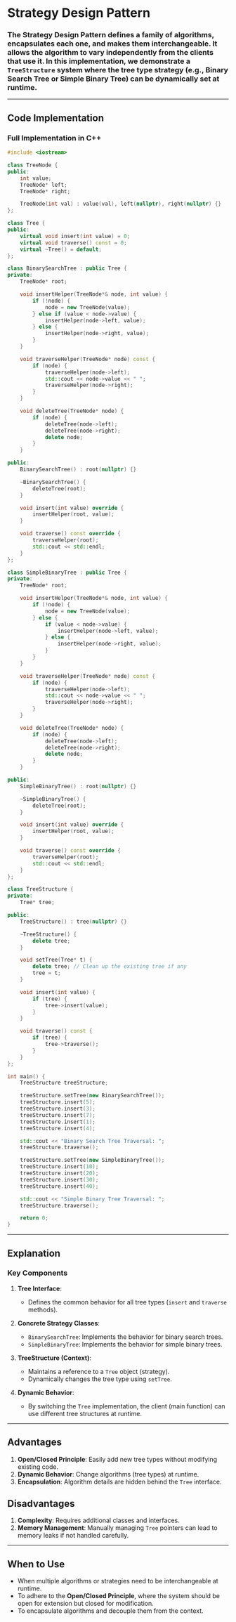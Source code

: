 
# Strategy Design Pattern

### The Strategy Design Pattern defines a family of algorithms, encapsulates each one, and makes them interchangeable. It allows the algorithm to vary independently from the clients that use it. In this implementation, we demonstrate a `TreeStructure` system where the tree type strategy (e.g., Binary Search Tree or Simple Binary Tree) can be dynamically set at runtime.

---

## Code Implementation

### Full Implementation in C++

```cpp
#include <iostream>

class TreeNode {
public:
    int value;
    TreeNode* left;
    TreeNode* right;

    TreeNode(int val) : value(val), left(nullptr), right(nullptr) {}
};

class Tree {
public:
    virtual void insert(int value) = 0;
    virtual void traverse() const = 0;
    virtual ~Tree() = default;
};

class BinarySearchTree : public Tree {
private:
    TreeNode* root;

    void insertHelper(TreeNode*& node, int value) {
        if (!node) {
            node = new TreeNode(value);
        } else if (value < node->value) {
            insertHelper(node->left, value);
        } else {
            insertHelper(node->right, value);
        }
    }

    void traverseHelper(TreeNode* node) const {
        if (node) {
            traverseHelper(node->left);
            std::cout << node->value << " ";
            traverseHelper(node->right);
        }
    }

    void deleteTree(TreeNode* node) {
        if (node) {
            deleteTree(node->left);
            deleteTree(node->right);
            delete node;
        }
    }

public:
    BinarySearchTree() : root(nullptr) {}

    ~BinarySearchTree() {
        deleteTree(root);
    }

    void insert(int value) override {
        insertHelper(root, value);
    }

    void traverse() const override {
        traverseHelper(root);
        std::cout << std::endl;
    }
};

class SimpleBinaryTree : public Tree {
private:
    TreeNode* root;

    void insertHelper(TreeNode*& node, int value) {
        if (!node) {
            node = new TreeNode(value);
        } else {
            if (value < node->value) {
                insertHelper(node->left, value);
            } else {
                insertHelper(node->right, value);
            }
        }
    }

    void traverseHelper(TreeNode* node) const {
        if (node) {
            traverseHelper(node->left);
            std::cout << node->value << " ";
            traverseHelper(node->right);
        }
    }

    void deleteTree(TreeNode* node) {
        if (node) {
            deleteTree(node->left);
            deleteTree(node->right);
            delete node;
        }
    }

public:
    SimpleBinaryTree() : root(nullptr) {}

    ~SimpleBinaryTree() {
        deleteTree(root);
    }

    void insert(int value) override {
        insertHelper(root, value);
    }

    void traverse() const override {
        traverseHelper(root);
        std::cout << std::endl;
    }
};

class TreeStructure {
private:
    Tree* tree;

public:
    TreeStructure() : tree(nullptr) {}

    ~TreeStructure() {
        delete tree;
    }

    void setTree(Tree* t) {
        delete tree; // Clean up the existing tree if any
        tree = t;
    }

    void insert(int value) {
        if (tree) {
            tree->insert(value);
        }
    }

    void traverse() const {
        if (tree) {
            tree->traverse();
        }
    }
};

int main() {
    TreeStructure treeStructure;

    treeStructure.setTree(new BinarySearchTree());
    treeStructure.insert(5);
    treeStructure.insert(3);
    treeStructure.insert(7);
    treeStructure.insert(1);
    treeStructure.insert(4);

    std::cout << "Binary Search Tree Traversal: ";
    treeStructure.traverse();

    treeStructure.setTree(new SimpleBinaryTree());
    treeStructure.insert(10);
    treeStructure.insert(20);
    treeStructure.insert(30);
    treeStructure.insert(40);

    std::cout << "Simple Binary Tree Traversal: ";
    treeStructure.traverse();

    return 0;
}
```

---

## Explanation

### Key Components

1. **Tree Interface**:
   - Defines the common behavior for all tree types (`insert` and `traverse` methods).

2. **Concrete Strategy Classes**:
   - `BinarySearchTree`: Implements the behavior for binary search trees.
   - `SimpleBinaryTree`: Implements the behavior for simple binary trees.

3. **TreeStructure (Context)**:
   - Maintains a reference to a `Tree` object (strategy).
   - Dynamically changes the tree type using `setTree`.

4. **Dynamic Behavior**:
   - By switching the `Tree` implementation, the client (main function) can use different tree structures at runtime.

---




## Advantages

1. **Open/Closed Principle**: Easily add new tree types without modifying existing code.
2. **Dynamic Behavior**: Change algorithms (tree types) at runtime.
3. **Encapsulation**: Algorithm details are hidden behind the `Tree` interface.

## Disadvantages

1. **Complexity**: Requires additional classes and interfaces.
2. **Memory Management**: Manually managing `Tree` pointers can lead to memory leaks if not handled carefully.

---

## When to Use

- When multiple algorithms or strategies need to be interchangeable at runtime.
- To adhere to the **Open/Closed Principle**, where the system should be open for extension but closed for modification.
- To encapsulate algorithms and decouple them from the context.
